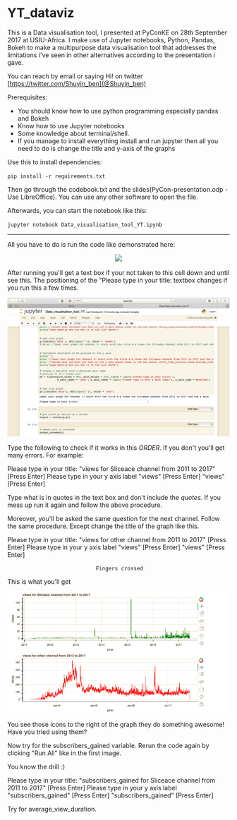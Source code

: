 # YT_dataviz
This is a Data visualisation tool, I presented at PyConKE on 28th September 2017 at USIU-Africa. I make use of Jupyter notebooks, Python, Pandas, Bokeh to make a multipurpose data visualisation tool that addresses the limitations i've seen in other alternatives according to the presentation i gave.

You can reach by email or saying Hi! on twitter [https://twitter.com/Shuyin_ben](@Shuyin_ben)

Prerequisites:
* You should know how to use python programming especially pandas and Bokeh
* Know how to use Jupyter notebooks
* Some knowledge about terminal/shell.
* If you manage to install everything install and run jupyter then all you need to do is
change the title and y-axis of the graphs

Use this to install dependencies:

`pip install -r requirements.txt`

Then go through the codebook.txt and the slides(PyCon-presentation.odp - Use LibreOffice).
You can use any other software to open the file.

Afterwards, you can start the notebook like this:

`jupyter notebook Data_visualisation_tool_YT.ipynb`

---

All you have to do is run the code like demonstrated here:

<p align="center">
<img src="images/run.notebook.png" width="550">
</p>


After running you'll get a text box if your not taken to this cell down and until see this.
The positioning of the "Please type in your title: textbox changes if you run this a few
times.

<p align="center">
<img src="images/the_prompt.png" width="550">
</p>

Type the following to check if it works in this *ORDER*. If you don't you'll get many errors. For example:

Please type in your title: "views for Sliceace channel from 2011 to 2017" [Press Enter]
Please type in your y axis label "views" [Press Enter]
"views" [Press Enter]

Type what is in quotes in the text box and don't include the *quotes*. If you mess up run
it again and follow the above procedure.

Moreover, you'll be asked the same question for the next channel. Follow the same 
procedure. Except change the title of the graph like this.

Please type in your title: "views for other channel from 2011 to 2017" [Press Enter]
Please type in your y axis label "views" [Press Enter]
"views" [Press Enter]

								Fingers crossed

This is what you'll get 

<p align="center">
<img src="images/expected_output.png" width="550">
</p>

You see those icons to the right of the graph they do something awesome! Have you tried using
them?

Now try for the subscribers_gained variable. Rerun the code again by clicking "Run All" 
like in the first image.

You know the drill :) 

Please type in your title: "subscribers_gained for Sliceace channel from 2011 to 2017" [Press Enter]
Please type in your y axis label "subscribers_gained" [Press Enter]
"subscribers_gained" [Press Enter]

Try for average_view_duration.


